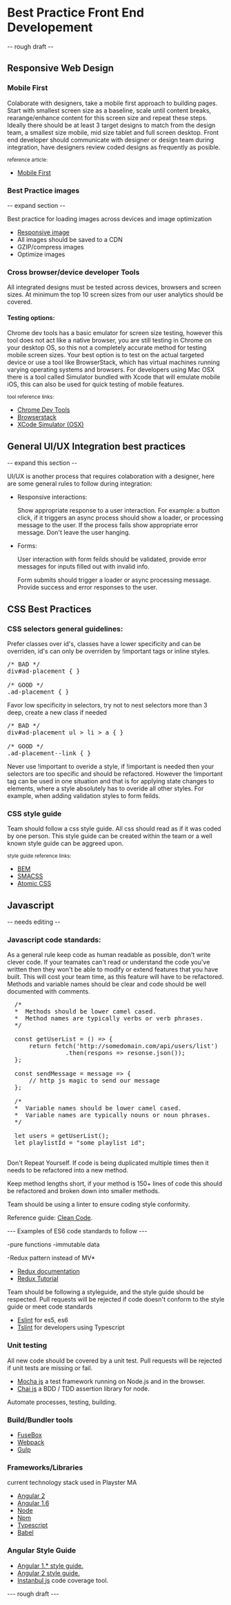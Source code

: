 <h1>Best Practice Front End Developement</h1> -- rough draft --

<h2>Responsive Web Design</h2>

<h3>Mobile First</h3>

<p>Colaborate with designers, take a mobile first approach to building pages. Start with smallest screen size as a baseline, scale until content breaks, rearange/enhance content for this screen size and repeat these steps. Ideally there should be at least 3 target designs to match from the design team, a smallest size mobile, mid size tablet and full screen desktop. Front end developer should communicate with designer or design team during integration, have designers review coded designs as frequently as posible.</p>

<p><small>reference article:</small></p>

<ul>
  <li><a href="http://zurb.com/word/mobile-first">Mobile First</a></li>
</ul>

<h3>Best Practice images</h3> -- expand section --
<p>Best practice for loading images across devices and image optimization</p>
<ul>
<li><a href="https://developer.mozilla.org/en-US/docs/Learn/HTML/Multimedia_and_embedding/Responsive_images">Responsive image</a></li>
<li>All images should be saved to a CDN</li>
<li>GZIP/compress images</li>
<li>Optimize images</li>
</ul>
<h3>Cross browser/device developer Tools</h3>

<p>All integrated designs must be tested across devices, browsers and screen sizes. At minimum the top 10 screen sizes from our user analytics should be covered.</p>

<h4>Testing options:</h4>

<p>Chrome dev tools has a basic emulator for screen size testing, however this tool does not act like a native browser, you are still testing in Chrome on your desktop OS, so this not a completely accurate method for testing mobile screen sizes. Your best option is to test on the actual targeted device or use a tool like BrowserStack, which has virtual machines running varying operating systems and browsers. For developers using Mac OSX there is a tool called Simulator bundled with Xcode that will emulate mobile iOS, this can also be used for quick testing of mobile features.</p> 

<p><small>tool reference links:</small></p>
  <ul>
    <li><a href="https://developer.chrome.com/devtools">Chrome Dev Tools</a></li>
    <li><a href="https://www.browserstack.com/">Browserstack</a></li>
    <li><a href="https://developer.apple.com/library/content/documentation/IDEs/Conceptual/iOS_Simulator_Guide/GettingStartedwithiOSSimulator/GettingStartedwithiOSSimulator.html">XCode Simulator (OSX)</a> </li>
  </ul>
 
<h2>General UI/UX Integration best practices </h2> -- expand this section --

<p>UI/UX is another process that requires colaboration with a designer, here are some general rules to follow during integration:<p>
<ul>
  <li>
    Responsive interactions:
    <p>Show appropriate response to a user interaction. For example: a button click, if it triggers an async process should show a loader, or processing message to the user. If the process fails show appropriate error message. Don't leave the user hanging.</p>
  </li>
  <li>Forms: 
  <p>User interaction with form feilds should be validated, provide error messages for inputs filled out with invalid info.</p>
  <p>Form submits should trigger a loader or async processing message. Provide success and error responses to the user.</p>
  </li>
</ul>
  
<h2>CSS Best Practices</h2>

<h3>CSS selectors general guidelines:</h3>

<p>Prefer classes over id's, classes have a lower specificity and can be overriden, id's can only be overriden by !important tags or inline styles. </p>

<pre>
/* BAD */
div#ad-placement { } 

/* GOOD */
.ad-placement { } 
</pre>

<p>Favor low specificity in selectors, try not to nest selectors more than 3 deep, create a new class if needed</p>

<pre>
/* BAD */
div#ad-placement ul > li > a { } 

/* GOOD */
.ad-placement--link { }
</pre>

<p>Never use !important to overide a style, if !important is needed then your selectors are too specific and should be refactored. However the !important tag can be used in one situation and that is for applying state changes to elements, where a style absolutely has to overide all other styles. For example, when adding validation styles to form feilds.</p>

<h3>CSS style guide</h3>
<p>Team should follow a css style guide. All css should read as if it was coded by one person. This style guide can be created within the team or a well known style guide can be aggreed upon. </p>
  
<p><small>style guide reference links:</small></p>
<ul>
  <li><a href="http://getbem.com/">BEM</a></li>
  <li><a href="https://smacss.com/">SMACSS</a></li>
  <li><a href="https://acss.io">Atomic CSS</a></li>
</ul>

<h2>Javascript</h2> -- needs editing --

<h3>Javascript code standards:</h3>

<p>As a general rule keep code as human readable as possible, don't write clever code. If your teamates can't read or understand the code you've written then they won't be able to modify or extend features that you have built. This will cost your team time, as this feature will have to be refactored. Methods and variable names should be clear and code should be well documented with comments.</p>

<pre>
  /*
  *  Methods should be lower camel cased.
  *  Method names are typically verbs or verb phrases.
  */
  
  const getUserList = () => { 
      return fetch('http://somedomain.com/api/users/list')
                .then(respons => resonse.json());
  };
  
  const sendMessage = message => {
      // http js magic to send our message
  };
  
  /*
  *  Variable names should be lower camel cased.
  *  Variable names are typically nouns or noun phrases.
  */
  
  let users = getUserList();
  let playlistId = "some playlist id";

</pre>

<p>Don't Repeat Yourself. If code is being duplicated multiple times then it needs to be refactored into a new method.</p>

<p>Keep method lengths short, if your method is 150+ lines of code this should be refactored and broken down into smaller methods.</p>

<p>Team should be using a linter to ensure coding style conformity.</p>

<p>Reference guide: <a href="https://github.com/ryanmcdermott/clean-code-javascript">Clean Code</a>.</p>

--- Examples of ES6 code standards to follow ---

-pure functions
-immutable data

-Redux pattern instead of MV*

<ul>
<li><a href="http://redux.js.org/docs/introduction/">Redux documentation</a></li>
<li><a href="https://egghead.io/courses/getting-started-with-redux">Redux Tutorial</a></li>
</ul>

<p>Team should be following a styleguide, and the style guide should be respected. Pull requests will be rejected if code doesn't conform to the style guide or meet code standards</p>

<ul>
  <li><a href="http://eslint.org/">Eslint</a> for es5, es6</li>
  <li><a href="https://palantir.github.io/tslint/">Tslint</a> for developers using Typescript</li>
</ul>

<h3>Unit testing</h3>

<p>All new code should be covered by a unit test. Pull requests will be rejected if unit tests are missing or fail.</p>

<ul>
<li><a href="https://mochajs.org/">Mocha js</a> a test framework running on Node.js and in the browser.</li>
<li><a href="http://chaijs.com/">Chai js</a> a BDD / TDD assertion library for node.</li>
</ul>

<p>Automate processes, testing, building.</p>

<h3>Build/Bundler tools</h3>
<ul>
  <li><a href="https://www.npmjs.com/package/fuse-box">FuseBox</a></li>
  <li><a href="https://webpack.github.io/">Webpack</a></li>
  <li><a href="http://gulpjs.com/">Gulp</a></li>
</ul>

<h3>Frameworks/Libraries</h3>
<p>current technology stack used in Playster MA</p>
<ul>
<li><a href="https://angular.io/">Angular 2</a></li>
<li><a href="https://angularjs.org/">Angular 1.6</a></li>
<li><a href="https://nodejs.org/en/">Node</a></li>
<li><a href="https://www.npmjs.com/">Npm</a></li>
<li><a href="https://www.typescriptlang.org/">Typescript</a></li>
<li><a href="https://babeljs.io/">Babel</a></li>
</ul>
 
<h3>Angular Style Guide</h3>

<ul>
<li><a href="https://github.com/johnpapa/angular-styleguide/blob/master/a1/README.md">Angular 1.* style guide.</a></li>
<li><a href="https://angular.io/docs/ts/latest/guide/style-guide.html">Angular 2 style guide.</a></li>
<li><a href="https://gotwarlost.github.io/istanbul/">Instanbul js</a> code coverage tool.</li>
</ul>

--- rough draft ---
